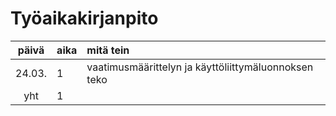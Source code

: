 # Työaikakirjanpito

| päivä  | aika | mitä tein                                            |
| :----: | :--- | :--------------------------------------------------- |
| 24.03. | 1    | vaatimusmäärittelyn ja käyttöliittymäluonnoksen teko |
|  yht   | 1    |                                                      |
